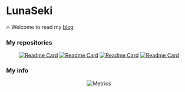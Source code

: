 <div align="center">

<div align="left">
  
# LunaSeki

🔥 Welcome to read my [blog](http://Blog.LunaSeki.top)


### My repositories
</div>

[![Readme Card](https://github-readme-stats.vercel.app/api/pin/?username=LunaSekiii&repo=SAI-Forum&show_owner=true)](https://github.com/LunaSekiii/SAI-Forum)
[![Readme Card](https://github-readme-stats.vercel.app/api/pin/?username=LunaSekiii&repo=Blog&show_owner=true)](https://github.com/LunaSekiii/Blog)
[![Readme Card](https://github-readme-stats.vercel.app/api/pin/?username=LunaSekiii&repo=npm-package-analysis-tool&show_owner=true)](https://github.com/LunaSekiii/npm-package-analysis-tool)
[![Readme Card](https://github-readme-stats.vercel.app/api/pin/?username=LunaSekiii&repo=examination-permit&show_owner=true)](https://github.com/LunaSekiii/examination-permit)

<div align="left">
  
### My info
</div>

![Metrics](https://metrics.lecoq.io/LunaSekiii?template=classic&base.indepth=true&isocalendar=1&languages=1&repositories=1&achievements=1&introduction=1&code=1&habits=1&base=header%2C%20activity%2C%20community%2C%20repositories%2C%20metadata&base.indepth=true&base.hireable=false&base.skip=false&repositories.batch=100&repositories.forks=false&repositories.affiliations=owner&isocalendar=false&isocalendar.duration=half-year&languages=false&languages.ignored=css&languages.limit=8&languages.threshold=0%25&languages.other=false&languages.colors=github&languages.sections=most-used&languages.indepth=false&languages.analysis.timeout=15&languages.analysis.timeout.repositories=7.5&languages.categories=markup%2C%20programming&languages.recent.categories=markup%2C%20programming&languages.recent.load=300&languages.recent.days=14&habits=false&habits.from=200&habits.days=14&habits.facts=true&habits.charts=false&habits.charts.type=classic&habits.trim=false&habits.languages.limit=8&habits.languages.threshold=0%25&repositories=false&repositories.featured=SAI-Forum%2C%20Blog&repositories.pinned=0&repositories.starred=0&repositories.random=0&repositories.order=featured%2C%20pinned%2C%20starred%2C%20random&achievements=false&achievements.threshold=C&achievements.secrets=true&achievements.display=compact&achievements.limit=0&code=false&code.lines=12&code.load=400&code.days=3&code.visibility=public&code.languages=typescript&introduction=false&introduction.title=true&config.timezone=Asia%2FHong_Kong&config.twemoji=true)

</div>
